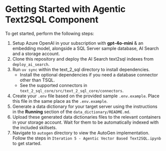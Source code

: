 # Getting Started with Agentic Text2SQL Component

To get started, perform the following steps:

1. Setup Azure OpenAI in your subscription with **gpt-4o-mini** & an embedding model, alongside a SQL Server sample database, AI Search and a storage account.
2. Clone this repository and deploy the AI Search text2sql indexes from `deploy_ai_search`.
3. Run `uv sync` within the text_2_sql directory to install dependencies.
    - Install the optional dependencies if you need a database connector other than TSQL.
    - See the supported connectors in `text_2_sql_core/src/text_2_sql_core/connectors`.
4. Create your `.env` file based on the provided sample `.env.example`. Place this file in the same place as the `.env.example`.
5. Generate a data dictionary for your target server using the instructions in the **Running** section of the `data_dictionary/README.md`.
6. Upload these generated data dictionaries files to the relevant containers in your storage account. Wait for them to be automatically indexed with the included skillsets.
7. Navigate to `autogen` directory to view the AutoGen implementation. Follow the steps in `Iteration 5 - Agentic Vector Based Text2SQL.ipynb` to get started.

